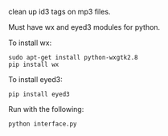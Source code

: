 clean up id3 tags on mp3 files.

Must have wx and eyed3 modules for python.

To install wx:

    sudo apt-get install python-wxgtk2.8
    pip install wx
    
To install eyed3:

    pip install eyed3

Run with the following:

    python interface.py
